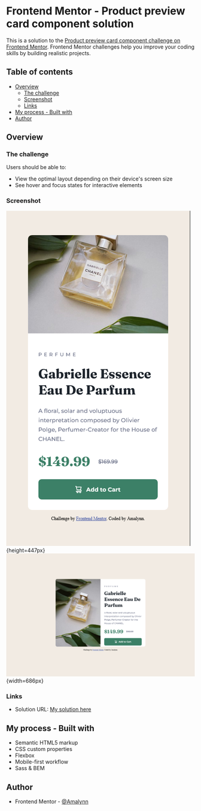# Frontend Mentor - Product preview card component solution

This is a solution to the [Product preview card component challenge on Frontend Mentor](https://www.frontendmentor.io/challenges/product-preview-card-component-GO7UmttRfa). Frontend Mentor challenges help you improve your coding skills by building realistic projects. 

## Table of contents

- [Overview](#overview)
  - [The challenge](#the-challenge)
  - [Screenshot](#screenshot)
  - [Links](#links)
- [My process - Built with](#my-process)  
- [Author](#author)


## Overview

### The challenge

Users should be able to:

- View the optimal layout depending on their device's screen size
- See hover and focus states for interactive elements

### Screenshot

![Mobile solution screenshot](./design/product-preview-card-component-solution-mobile.jpg){height=447px}
![Desktop solution screenshot ](./design/product-preview-card-component-solution-desktop.jpg){width=686px}



### Links

- Solution URL: [My solution here](https://github.com/Amalynn/fem-product_preview_card.git)


## My process - Built with

- Semantic HTML5 markup
- CSS custom properties
- Flexbox
- Mobile-first workflow
- Sass & BEM


## Author

- Frontend Mentor - [@Amalynn](https://www.frontendmentor.io/profile/Amalynn)



